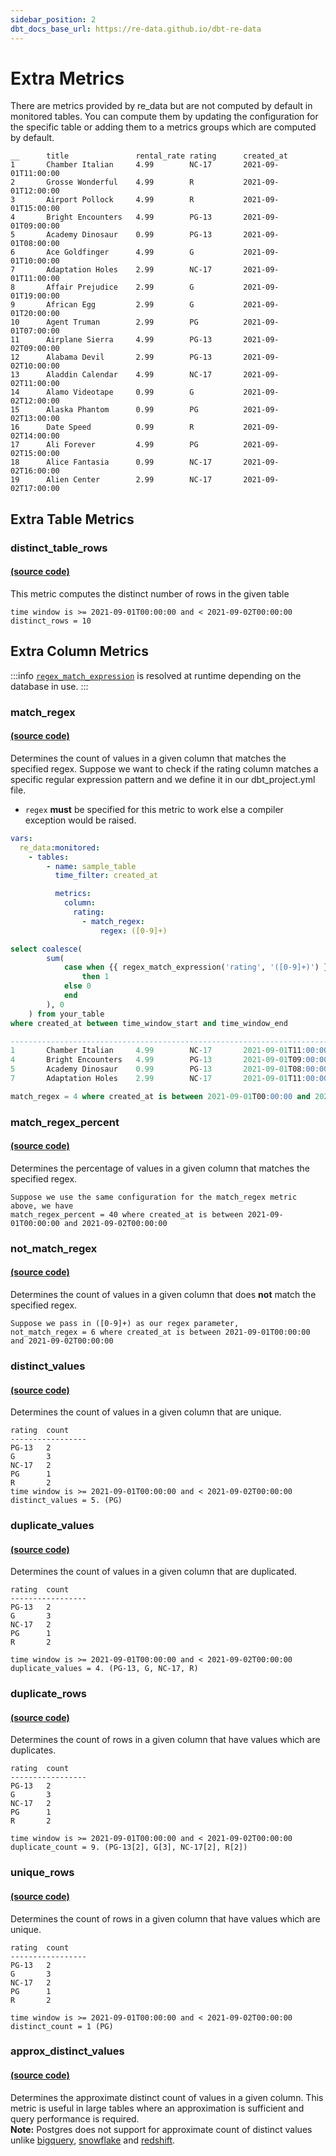 ```yaml
---
sidebar_position: 2
dbt_docs_base_url: https://re-data.github.io/dbt-re-data
---
```


# Extra Metrics
There are metrics provided by re_data but are not computed by default in monitored tables. You can compute them by updating the configuration for the specific table or adding them to a metrics groups which are computed by default.

```csv title="Sample table for which we compute extra metrics"
__      title               rental_rate	rating      created_at
1    	Chamber Italian     4.99    	NC-17       2021-09-01T11:00:00
2    	Grosse Wonderful	4.99	    R           2021-09-01T12:00:00
3    	Airport Pollock     4.99    	R           2021-09-01T15:00:00
4    	Bright Encounters	4.99	    PG-13       2021-09-01T09:00:00
5    	Academy Dinosaur	0.99	    PG-13       2021-09-01T08:00:00
6    	Ace Goldfinger	    4.99	    G           2021-09-01T10:00:00
7    	Adaptation Holes	2.99	    NC-17       2021-09-01T11:00:00
8    	Affair Prejudice	2.99       	G           2021-09-01T19:00:00
9    	African Egg	        2.99    	G           2021-09-01T20:00:00
10    	Agent Truman	    2.99	    PG          2021-09-01T07:00:00
11    	Airplane Sierra	    4.99	    PG-13       2021-09-02T09:00:00
12    	Alabama Devil	    2.99	    PG-13       2021-09-02T10:00:00
13    	Aladdin Calendar	4.99	    NC-17       2021-09-02T11:00:00
14    	Alamo Videotape	    0.99	    G           2021-09-02T12:00:00
15    	Alaska Phantom	    0.99	    PG          2021-09-02T13:00:00
16    	Date Speed	        0.99	    R           2021-09-02T14:00:00
17    	Ali Forever	        4.99	    PG          2021-09-02T15:00:00
18    	Alice Fantasia	    0.99	    NC-17       2021-09-02T16:00:00
19    	Alien Center	    2.99	    NC-17       2021-09-02T17:00:00
```

## Extra Table Metrics

### distinct_table_rows
#### [(source code)](https://re-data.github.io/dbt-re-data/#!/macro/macro.re_data.re_data_metric_distinct_table_rows)
This metric computes the distinct number of rows in the given table
```
time window is >= 2021-09-01T00:00:00 and < 2021-09-02T00:00:00
distinct_rows = 10
```

## Extra Column Metrics

:::info
[`regex_match_expression`](https://re-data.github.io/dbt-re-data/#!/macro/macro.re_data.regex_match_expression) is resolved at runtime depending on the database in use.
:::
### match_regex
#### [(source code)](https://re-data.github.io/dbt-re-data/#!/macro/macro.re_data.re_data_metric_match_regex)

Determines the count of values in a given column that matches the specified regex. Suppose we want to check if
the rating column matches a specific regular expression pattern and we define it in our dbt_project.yml file.
- `regex` **must** be specified for this metric to work else a compiler exception would be raised.

```yaml title="specifying match_regex config"
vars:
  re_data:monitored:
    - tables:
        - name: sample_table
          time_filter: created_at

          metrics:
            column:
              rating:
                - match_regex:
                    regex: ([0-9]+)
```

```sql
select coalesce(
        sum(
            case when {{ regex_match_expression('rating', '([0-9]+)') }}
                then 1
            else 0
            end
        ), 0
    ) from your_table
where created_at between time_window_start and time_window_end

------------------------------------------------------------------------
1    	Chamber Italian     4.99    	NC-17       2021-09-01T11:00:00
4    	Bright Encounters	4.99	    PG-13       2021-09-01T09:00:00
5    	Academy Dinosaur	0.99	    PG-13       2021-09-01T08:00:00
7    	Adaptation Holes	2.99	    NC-17       2021-09-01T11:00:00

match_regex = 4 where created_at is between 2021-09-01T00:00:00 and 2021-09-02T00:00:00
```

### match_regex_percent
#### [(source code)](https://re-data.github.io/dbt-re-data/#!/macro/macro.re_data.re_data_metric_match_regex_percent)

Determines the percentage of values in a given column that matches the specified regex.

```
Suppose we use the same configuration for the match_regex metric above, we have
match_regex_percent = 40 where created_at is between 2021-09-01T00:00:00 and 2021-09-02T00:00:00
```

### not_match_regex
#### [(source code)](https://re-data.github.io/dbt-re-data/#!/macro/macro.re_data.re_data_metric_not_match_regex)

Determines the count of values in a given column that does **not** match the specified regex.

```
Suppose we pass in ([0-9]+) as our regex parameter,
not_match_regex = 6 where created_at is between 2021-09-01T00:00:00 and 2021-09-02T00:00:00
```

### distinct_values
#### [(source code)](https://re-data.github.io/dbt-re-data/#!/macro/macro.re_data.re_data_metric_distinct_values)

Determines the count of values in a given column that are unique.

```
rating	count
-----------------
PG-13	2
G	    3
NC-17	2
PG	    1
R	    2
time window is >= 2021-09-01T00:00:00 and < 2021-09-02T00:00:00
distinct_values = 5. (PG)
```

### duplicate_values
#### [(source code)](https://re-data.github.io/dbt-re-data/#!/macro/macro.re_data.re_data_metric_duplicate_values)

Determines the count of values in a given column that are duplicated.

```
rating	count
-----------------
PG-13	2
G	    3
NC-17	2
PG	    1
R	    2

time window is >= 2021-09-01T00:00:00 and < 2021-09-02T00:00:00
duplicate_values = 4. (PG-13, G, NC-17, R)
```

### duplicate_rows
#### [(source code)](https://re-data.github.io/dbt-re-data/#!/macro/macro.re_data.re_data_metric_duplicate_rows)

Determines the count of rows in a given column that have values which are duplicates.

```
rating	count
-----------------
PG-13	2
G	    3
NC-17	2
PG	    1
R	    2

time window is >= 2021-09-01T00:00:00 and < 2021-09-02T00:00:00
duplicate_count = 9. (PG-13[2], G[3], NC-17[2], R[2])
```

### unique_rows
#### [(source code)](https://re-data.github.io/dbt-re-data/#!/macro/macro.re_data.re_data_metric_unique_rows)
Determines the count of rows in a given column that have values which are unique.

```
rating	count
-----------------
PG-13	2
G	    3
NC-17	2
PG	    1
R	    2

time window is >= 2021-09-01T00:00:00 and < 2021-09-02T00:00:00
distinct_count = 1 (PG)
```

### approx_distinct_values
#### [(source code)](https://re-data.github.io/dbt-re-data/#!/macro/macro.re_data.re_data_metric_approx_distinct_values)
Determines the approximate distinct count of values in a given column. This metric is useful in large tables where an approximation is sufficient and query performance is required. <br/>
**Note:** Postgres does not support for approximate count of distinct values unlike [bigquery](https://re-data.github.io/dbt-re-data/#!/macro/macro.re_data.bigquery__approx_distinct_values), [snowflake](https://re-data.github.io/dbt-re-data/#!/macro/macro.re_data.snowflake__approx_distinct_values) and [redshift](https://re-data.github.io/dbt-re-data/#!/macro/macro.re_data.redshift__approx_distinct_values).



